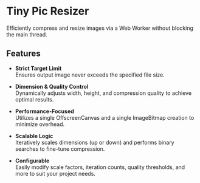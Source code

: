 # Tiny Pic Resizer

Efficiently compress and resize images via a Web Worker without blocking the main thread.

## Features

- **Strict Target Limit**  
  Ensures output image never exceeds the specified file size.

- **Dimension & Quality Control**  
  Dynamically adjusts width, height, and compression quality to achieve optimal results.

- **Performance-Focused**  
  Utilizes a single OffscreenCanvas and a single ImageBitmap creation to minimize overhead.

- **Scalable Logic**  
  Iteratively scales dimensions (up or down) and performs binary searches to fine-tune compression.

- **Configurable**  
  Easily modify scale factors, iteration counts, quality thresholds, and more to suit your project needs.
